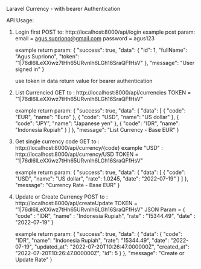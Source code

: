 Laravel Currency - with bearer Authentication

API Usage:
1.  Login first
    POST to: http://localhost:8000/api/login
    example post param: email = agus.supriono@gmail.com
                        password = agus123

    example return param: 
    {
	"success": true,
	"data": {
		"id": 1,
		"fullName": "Agus Supriono",
		"token": "1|76dl6lLeXXiwz7tHh65URvnlh6LGh16SraQFfHsV"
	},
	"message": "User signed in"
    }
 
    use token in data return value for bearer authentication

2.  List Currencied
    GET to : http://localhost:8000/api/currencies
    TOKEN = "1|76dl6lLeXXiwz7tHh65URvnlh6LGh16SraQFfHsV"

    example return param:
    {
	"success": true,
	"data": {
		"data": [
			{
				"code": "EUR",
				"name": "Euro"
			},
			{
				"code": "USD",
				"name": "US dollar"
			},
			{
				"code": "JPY",
				"name": "Japanese yen"
			},
			{
				"code": "IDR",
				"name": "Indonesia Rupiah"
			}
		]
	},
	"message": "List Currency - Base EUR"
    }

3.  Get single currency code
    GET to : http://localhost:8000/api/currency/{code}
    example "USD" : http://localhost:8000/api/currency/USD
    TOKEN = "1|76dl6lLeXXiwz7tHh65URvnlh6LGh16SraQFfHsV"

    example return param:
    {
	"success": true,
	"data": {
		"data": [
			{
				"code": "USD",
				"name": "US dollar",
				"rate": 1.0245,
				"date": "2022-07-19"
			}
		]
	},
	"message": "Currency Rate - Base EUR"
    }
    
4.  Update or Create Currency
    POST to : http://localhost:8000/api/createUpdate
    TOKEN = "1|76dl6lLeXXiwz7tHh65URvnlh6LGh16SraQFfHsV"
    JSON Param = {
                    "code" : "IDR",
                    "name" : "Indonesia Rupiah",
                    "rate" : "15344.49",
                    "date" : "2022-07-19"
                }

    example return param:
    {
	"success": true,
	"data": {
		"data": {
			"code": "IDR",
			"name": "Indonesia Rupiah",
			"rate": "15344.49",
			"date": "2022-07-19",
			"updated_at": "2022-07-20T10:26:47.000000Z",
			"created_at": "2022-07-20T10:26:47.000000Z",
			"id": 5
		}
	},
	"message": "Create or Update Rate"
    }